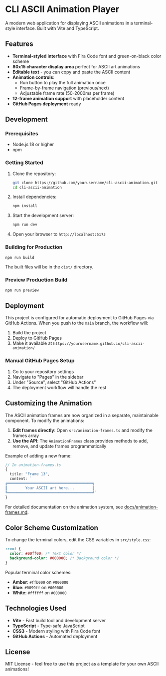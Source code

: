# CLI ASCII Animation Player

A modern web application for displaying ASCII animations in a terminal-style interface. Built with Vite and TypeScript.

## Features

- **Terminal-styled interface** with Fira Code font and green-on-black color scheme
- **80x15 character display area** perfect for ASCII art animations
- **Editable text** - you can copy and paste the ASCII content
- **Animation controls**:
  - Run button to play the full animation once
  - Frame-by-frame navigation (previous/next)
  - Adjustable frame rate (50-2000ms per frame)
- **12-frame animation support** with placeholder content
- **GitHub Pages deployment** ready

## Development

### Prerequisites

- Node.js 18 or higher
- npm

### Getting Started

1. Clone the repository:
   ```bash
   git clone https://github.com/yourusername/cli-ascii-animation.git
   cd cli-ascii-animation
   ```

2. Install dependencies:
   ```bash
   npm install
   ```

3. Start the development server:
   ```bash
   npm run dev
   ```

4. Open your browser to `http://localhost:5173`

### Building for Production

```bash
npm run build
```

The built files will be in the `dist/` directory.

### Preview Production Build

```bash
npm run preview
```

## Deployment

This project is configured for automatic deployment to GitHub Pages via GitHub Actions. When you push to the `main` branch, the workflow will:

1. Build the project
2. Deploy to GitHub Pages
3. Make it available at `https://yourusername.github.io/cli-ascii-animation/`

### Manual GitHub Pages Setup

1. Go to your repository settings
2. Navigate to "Pages" in the sidebar
3. Under "Source", select "GitHub Actions"
4. The deployment workflow will handle the rest

## Customizing the Animation

The ASCII animation frames are now organized in a separate, maintainable component. To modify the animations:

1. **Edit frames directly**: Open `src/animation-frames.ts` and modify the frames array
2. **Use the API**: The `AnimationFrames` class provides methods to add, remove, and update frames programmatically

Example of adding a new frame:
```typescript
// In animation-frames.ts
{
  title: "Frame 13",
  content: `
╔══════════════════════════════════════╗
║        Your ASCII art here...        ║
╚══════════════════════════════════════╝`
}
```

For detailed documentation on the animation system, see [docs/animation-frames.md](docs/animation-frames.md).

## Color Scheme Customization

To change the terminal colors, edit the CSS variables in `src/style.css`:

```css
:root {
  color: #00ff00; /* Text color */
  background-color: #000000; /* Background color */
}
```

Popular terminal color schemes:
- **Amber**: `#ffb000` on `#000000`
- **Blue**: `#0099ff` on `#000000`
- **White**: `#ffffff` on `#000000`

## Technologies Used

- **Vite** - Fast build tool and development server
- **TypeScript** - Type-safe JavaScript
- **CSS3** - Modern styling with Fira Code font
- **GitHub Actions** - Automated deployment

## License

MIT License - feel free to use this project as a template for your own ASCII animations!
